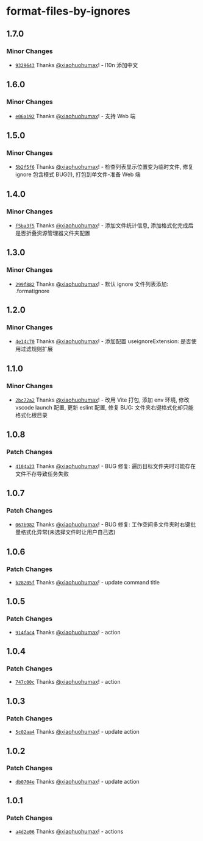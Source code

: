 # format-files-by-ignores

## 1.7.0

### Minor Changes

- [`9329643`](https://github.com/xiaohuohumax/format-files-by-ignores/commit/9329643e45e487db99a48182634f9112ef0682b8) Thanks [@xiaohuohumax](https://github.com/xiaohuohumax)! - l10n 添加中文

## 1.6.0

### Minor Changes

- [`e06a192`](https://github.com/xiaohuohumax/format-files-by-ignores/commit/e06a1925d904052a6b6550193d187fbaf3cdae36) Thanks [@xiaohuohumax](https://github.com/xiaohuohumax)! - 支持 Web 端

## 1.5.0

### Minor Changes

- [`5b2f5f6`](https://github.com/xiaohuohumax/format-files-by-ignores/commit/5b2f5f6d305eb933490c9e50c36ed225a3beb2b2) Thanks [@xiaohuohumax](https://github.com/xiaohuohumax)! - 检查列表显示位置变为临时文件, 修复 ignore 包含模式 BUG(!), 打包到单文件-准备 Web 端

## 1.4.0

### Minor Changes

- [`f5ba3f5`](https://github.com/xiaohuohumax/format-files-by-ignores/commit/f5ba3f55742af87a95ce7a41861f95521f41f80d) Thanks [@xiaohuohumax](https://github.com/xiaohuohumax)! - 添加文件统计信息, 添加格式化完成后是否折叠资源管理器文件夹配置

## 1.3.0

### Minor Changes

- [`299f882`](https://github.com/xiaohuohumax/format-files-by-ignores/commit/299f882258fabed4e9eeae47ccad720e18012592) Thanks [@xiaohuohumax](https://github.com/xiaohuohumax)! - 默认 ignore 文件列表添加: .formatignore

## 1.2.0

### Minor Changes

- [`4e14c70`](https://github.com/xiaohuohumax/format-files-by-ignores/commit/4e14c70b5645119817ca28875ee2bf5639cba36f) Thanks [@xiaohuohumax](https://github.com/xiaohuohumax)! - 添加配置 useignoreExtension: 是否使用过滤规则扩展

## 1.1.0

### Minor Changes

- [`2bc72a2`](https://github.com/xiaohuohumax/format-files-by-ignores/commit/2bc72a2d7cdd8e62204c603200190e82f7ff0808) Thanks [@xiaohuohumax](https://github.com/xiaohuohumax)! - 改用 Vite 打包, 添加 env 环境, 修改 vscode launch 配置, 更新 eslint 配置, 修复 BUG: 文件夹右键格式化却只能格式化根目录

## 1.0.8

### Patch Changes

- [`4104a23`](https://github.com/xiaohuohumax/format-files-by-ignores/commit/4104a2374a922227e578a777009069cf7eac8aa9) Thanks [@xiaohuohumax](https://github.com/xiaohuohumax)! - BUG 修复: 遍历目标文件夹时可能存在文件不存导致任务失败

## 1.0.7

### Patch Changes

- [`067b982`](https://github.com/xiaohuohumax/format-files-by-ignores/commit/067b9828e9e8a9821739c951f996557a22611907) Thanks [@xiaohuohumax](https://github.com/xiaohuohumax)! - BUG 修复: 工作空间多文件夹时右键批量格式化异常(未选择文件时让用户自己选)

## 1.0.6

### Patch Changes

- [`b28205f`](https://github.com/xiaohuohumax/format-files-by-ignores/commit/b28205f74b7d6383e14680637db6b23c6b62adc6) Thanks [@xiaohuohumax](https://github.com/xiaohuohumax)! - update command title

## 1.0.5

### Patch Changes

- [`914fac4`](https://github.com/xiaohuohumax/format-files-by-ignores/commit/914fac4bd10ba1771b5404ebe7f26eb49b5bcda1) Thanks [@xiaohuohumax](https://github.com/xiaohuohumax)! - action

## 1.0.4

### Patch Changes

- [`747c00c`](https://github.com/xiaohuohumax/format-files-by-ignores/commit/747c00c48282ea574bcf2ed5d10321b15c42ba4e) Thanks [@xiaohuohumax](https://github.com/xiaohuohumax)! - action

## 1.0.3

### Patch Changes

- [`5c02aa4`](https://github.com/xiaohuohumax/format-files-by-ignores/commit/5c02aa4c5689290dbf203ae35a8353c587fa6820) Thanks [@xiaohuohumax](https://github.com/xiaohuohumax)! - update action

## 1.0.2

### Patch Changes

- [`db0704e`](https://github.com/xiaohuohumax/format-files-by-ignores/commit/db0704e22147b91e1bfd60cb0b01bafe85da6611) Thanks [@xiaohuohumax](https://github.com/xiaohuohumax)! - update action

## 1.0.1

### Patch Changes

- [`a4d2e06`](https://github.com/xiaohuohumax/format-files-by-ignores/commit/a4d2e06bded35c7ba67f121da63469fae64c6568) Thanks [@xiaohuohumax](https://github.com/xiaohuohumax)! - actions

